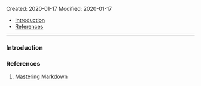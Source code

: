 Created: 2020-01-17
Modified: 2020-01-17

* [Introduction](#intro)
* [References](#reference)
***
### <a id="intro">Introduction</a>


### <a id="reference">References</a>
1. <a href="https://guides.github.com/features/mastering-markdown/" target="_blank">Mastering Markdown</a>